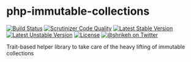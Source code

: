 # php-immutable-collections
[![Build Status](https://travis-ci.org/shrikeh/php-immutable-collections.svg)](https://travis-ci.org/shrikeh/php-immutable-collections)
[![Scrutinizer Code Quality](https://scrutinizer-ci.com/g/shrikeh/php-immutable-collections/badges/quality-score.png?b=master)](https://scrutinizer-ci.com/g/shrikeh/php-immutable-collections/?branch=master)
[![Latest Stable Version](https://poser.pugx.org/shrikeh/collections/v/stable)](https://packagist.org/packages/shrikeh/collections)
[![Latest Unstable Version](https://poser.pugx.org/shrikeh/collections/v/unstable)](https://packagist.org/packages/shrikeh/collections)
[![License](https://poser.pugx.org/shrikeh/php-immutable-collections/license)](https://packagist.org/packages/shrikeh/php-immutable-collections)
[![@shrikeh on Twitter](https://img.shields.io/badge/twitter-%40shrikeh-blue.svg)](https://twitter.com/shrikeh)

Trait-based helper library to take care of the heavy lifting of immutable collections
